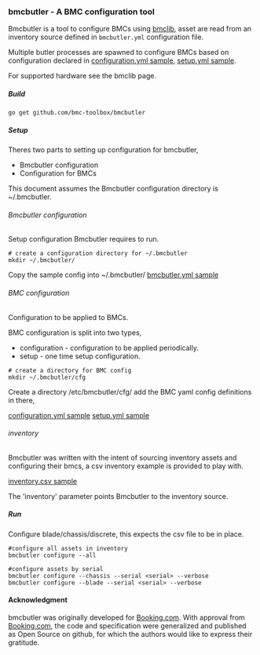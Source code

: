 ### bmcbutler - A BMC configuration tool

Bmcbutler is a tool to configure BMCs using [bmclib](https://github.com/ncode/bmclib),
asset are read from an inventory source defined in `bmcbutler.yml` configuration file.

Multiple butler processes are spawned to configure BMCs based on configuration declared in [configuration.yml sample](../master/cfg/configuration.yml), [setup.yml sample](../master/cfg/setup.yml).                                                               


For supported hardware see the bmclib page.

##### Build
`go get github.com/bmc-toolbox/bmcbutler`

##### Setup
Theres two parts to setting up configuration for bmcbutler,

* Bmcbutler configuration
* Configuration for BMCs

This document assumes the Bmcbutler configuration directory is ~/.bmcbutler.

###### Bmcbutler configuration
Setup configuration Bmcbutler requires to run.

```
# create a configuration directory for ~/.bmcbutler
mkdir ~/.bmcbutler/
```

Copy the sample config into ~/.bmcbutler/
[bmcbutler.yml sample](../master/bmcbutler.yml.sample)


###### BMC configuration
Configuration to be applied to BMCs.

BMC configuration is split into two types,

* configuration - configuration to be applied periodically.
* setup - one time setup configuration.

```
# create a directory for BMC config
mkdir ~/.bmcbutler/cfg
```

Create a directory /etc/bmcbutler/cfg/
add the BMC yaml config definitions in there,

[configuration.yml sample](../master/cfg/configuration.yml)
[setup.yml sample](../master/cfg/setup.yml)

###### inventory
Bmcbutler was written with the intent of sourcing inventory assets and configuring their bmcs,
a csv inventory example is provided to play with.

[inventory.csv sample](../master/inventory.csv.sample)

The 'inventory' parameter points Bmcbutler to the inventory source.

##### Run

Configure blade/chassis/discrete, this expects the csv file to be in place.

```
#configure all assets in inventory
bmcbutler configure --all

#configure assets by serial
bmcbutler configure --chassis --serial <serial> --verbose
bmcbutler configure --blade --serial <serial> --verbose
```

#### Acknowledgment

bmcbutler was originally developed for [Booking.com](http://www.booking.com).
With approval from [Booking.com](http://www.booking.com), the code and
specification were generalized and published as Open Source on github, for
which the authors would like to express their gratitude.
